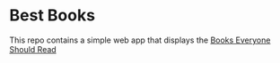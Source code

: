 # Best Books

This repo contains a simple web app that displays the [Books Everyone Should Read](https://informationisbeautiful.net/visualizations/novels-everyone-should-read-interactive/)